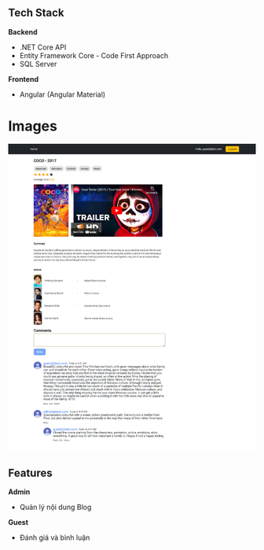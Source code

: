 ## Tech Stack

**Backend**
- .NET Core API
- Entity Framework Core - Code First Approach
- SQL Server

**Frontend**
- Angular (Angular Material)


# Images

![](https://raw.githubusercontent.com/nhipham9420/MovieBlog/master/image/localhost_4200_movie_1.png)


## Features

**Admin**
- Quản lý nội dung Blog

**Guest**
- Đánh giá và bình luận

